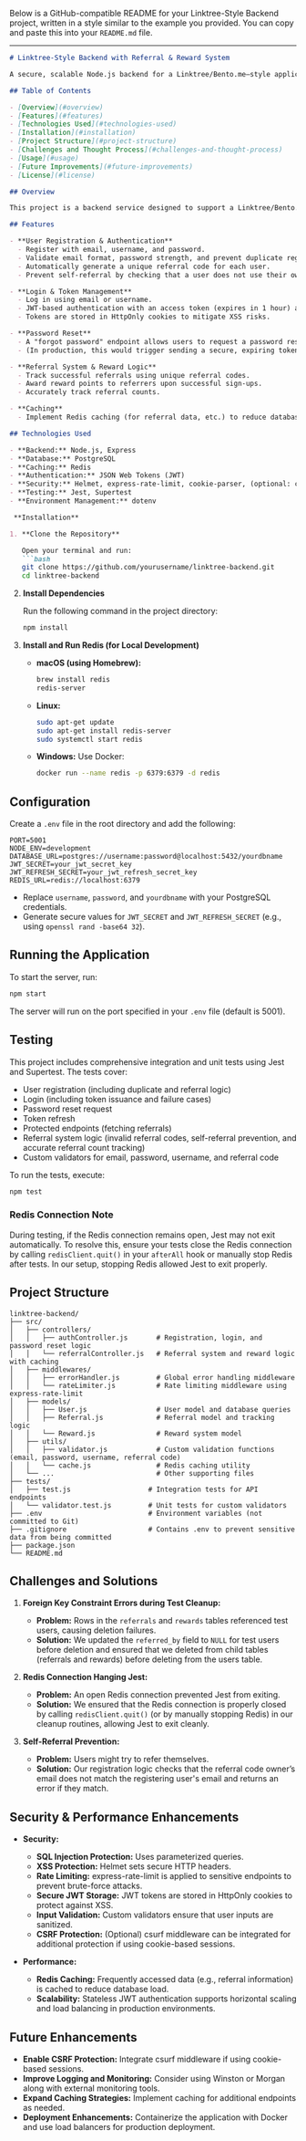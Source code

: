 Below is a GitHub-compatible README for your Linktree-Style Backend project, written in a style similar to the example you provided. You can copy and paste this into your `README.md` file.

---

```markdown
# Linktree-Style Backend with Referral & Reward System

A secure, scalable Node.js backend for a Linktree/Bento.me–style application. This project supports user registration, JWT-based authentication (with access and refresh tokens stored in HttpOnly cookies), a referral system with reward tracking, password reset functionality, and several security and performance enhancements. Comprehensive tests ensure that all features work as expected.

## Table of Contents

- [Overview](#overview)
- [Features](#features)
- [Technologies Used](#technologies-used)
- [Installation](#installation)
- [Project Structure](#project-structure)
- [Challenges and Thought Process](#challenges-and-thought-process)
- [Usage](#usage)
- [Future Improvements](#future-improvements)
- [License](#license)

## Overview

This project is a backend service designed to support a Linktree/Bento.me–style application. It allows users to register, log in, and reset their passwords securely. Additionally, it features a referral system where users earn reward points for successful referrals. To ensure performance and scalability, Redis caching is integrated, and various security enhancements (such as Helmet and rate limiting) are in place.

## Features

- **User Registration & Authentication**
  - Register with email, username, and password.
  - Validate email format, password strength, and prevent duplicate registrations.
  - Automatically generate a unique referral code for each user.
  - Prevent self-referral by checking that a user does not use their own referral code.

- **Login & Token Management**
  - Log in using email or username.
  - JWT-based authentication with an access token (expires in 1 hour) and a refresh token (expires in 7 days).
  - Tokens are stored in HttpOnly cookies to mitigate XSS risks.

- **Password Reset**
  - A "forgot password" endpoint allows users to request a password reset.
  - (In production, this would trigger sending a secure, expiring token via email.)

- **Referral System & Reward Logic**
  - Track successful referrals using unique referral codes.
  - Award reward points to referrers upon successful sign-ups.
  - Accurately track referral counts.

- **Caching**
  - Implement Redis caching (for referral data, etc.) to reduce database load and improve performance.

## Technologies Used

- **Backend:** Node.js, Express
- **Database:** PostgreSQL
- **Caching:** Redis
- **Authentication:** JSON Web Tokens (JWT)
- **Security:** Helmet, express-rate-limit, cookie-parser, (optional: csurf)
- **Testing:** Jest, Supertest
- **Environment Management:** dotenv

 **Installation**

1. **Clone the Repository**

   Open your terminal and run:
   ```bash
   git clone https://github.com/yourusername/linktree-backend.git
   cd linktree-backend
   ```

2. **Install Dependencies**

   Run the following command in the project directory:
   ```bash
   npm install
   ```

3. **Install and Run Redis (for Local Development)**
   - **macOS (using Homebrew):**
     ```bash
     brew install redis
     redis-server
     ```
   - **Linux:**
     ```bash
     sudo apt-get update
     sudo apt-get install redis-server
     sudo systemctl start redis
     ```
   - **Windows:**
     Use Docker:
     ```bash
     docker run --name redis -p 6379:6379 -d redis
     ```

## Configuration

Create a `.env` file in the root directory and add the following:

```env
PORT=5001
NODE_ENV=development
DATABASE_URL=postgres://username:password@localhost:5432/yourdbname
JWT_SECRET=your_jwt_secret_key
JWT_REFRESH_SECRET=your_jwt_refresh_secret_key
REDIS_URL=redis://localhost:6379
```

- Replace `username`, `password`, and `yourdbname` with your PostgreSQL credentials.
- Generate secure values for `JWT_SECRET` and `JWT_REFRESH_SECRET` (e.g., using `openssl rand -base64 32`).

## Running the Application

To start the server, run:
```bash
npm start
```
The server will run on the port specified in your `.env` file (default is 5001).

## Testing

This project includes comprehensive integration and unit tests using Jest and Supertest. The tests cover:

- User registration (including duplicate and referral logic)
- Login (including token issuance and failure cases)
- Password reset request
- Token refresh
- Protected endpoints (fetching referrals)
- Referral system logic (invalid referral codes, self-referral prevention, and accurate referral count tracking)
- Custom validators for email, password, username, and referral code

To run the tests, execute:
```bash
npm test
```

### Redis Connection Note

During testing, if the Redis connection remains open, Jest may not exit automatically. To resolve this, ensure your tests close the Redis connection by calling `redisClient.quit()` in your `afterAll` hook or manually stop Redis after tests. In our setup, stopping Redis allowed Jest to exit properly.

## Project Structure

```
linktree-backend/
├── src/
│   ├── controllers/
│   │   ├── authController.js       # Registration, login, and password reset logic
│   │   └── referralController.js   # Referral system and reward logic with caching
│   ├── middlewares/
│   │   ├── errorHandler.js         # Global error handling middleware
│   │   └── rateLimiter.js          # Rate limiting middleware using express-rate-limit
│   ├── models/
│   │   ├── User.js                 # User model and database queries
│   │   ├── Referral.js             # Referral model and tracking logic
│   │   └── Reward.js               # Reward system model
│   ├── utils/
│   │   ├── validator.js            # Custom validation functions (email, password, username, referral code)
│   │   └── cache.js                # Redis caching utility
│   └── ...                         # Other supporting files
├── tests/
│   ├── test.js                   # Integration tests for API endpoints
│   └── validator.test.js         # Unit tests for custom validators
├── .env                          # Environment variables (not committed to Git)
├── .gitignore                    # Contains .env to prevent sensitive data from being committed
├── package.json
└── README.md
```

## Challenges and Solutions

1. **Foreign Key Constraint Errors during Test Cleanup:**
   - **Problem:** Rows in the `referrals` and `rewards` tables referenced test users, causing deletion failures.
   - **Solution:** We updated the `referred_by` field to `NULL` for test users before deletion and ensured that we deleted from child tables (referrals and rewards) before deleting from the users table.

2. **Redis Connection Hanging Jest:**
   - **Problem:** An open Redis connection prevented Jest from exiting.
   - **Solution:** We ensured that the Redis connection is properly closed by calling `redisClient.quit()` (or by manually stopping Redis) in our cleanup routines, allowing Jest to exit cleanly.

3. **Self-Referral Prevention:**
   - **Problem:** Users might try to refer themselves.
   - **Solution:** Our registration logic checks that the referral code owner’s email does not match the registering user's email and returns an error if they match.

## Security & Performance Enhancements

- **Security:**
  - **SQL Injection Protection:** Uses parameterized queries.
  - **XSS Protection:** Helmet sets secure HTTP headers.
  - **Rate Limiting:** express-rate-limit is applied to sensitive endpoints to prevent brute-force attacks.
  - **Secure JWT Storage:** JWT tokens are stored in HttpOnly cookies to protect against XSS.
  - **Input Validation:** Custom validators ensure that user inputs are sanitized.
  - **CSRF Protection:** (Optional) csurf middleware can be integrated for additional protection if using cookie-based sessions.

- **Performance:**
  - **Redis Caching:** Frequently accessed data (e.g., referral information) is cached to reduce database load.
  - **Scalability:** Stateless JWT authentication supports horizontal scaling and load balancing in production environments.

## Future Enhancements

- **Enable CSRF Protection:** Integrate csurf middleware if using cookie-based sessions.
- **Improve Logging and Monitoring:** Consider using Winston or Morgan along with external monitoring tools.
- **Expand Caching Strategies:** Implement caching for additional endpoints as needed.
- **Deployment Enhancements:** Containerize the application with Docker and use load balancers for production deployment.

